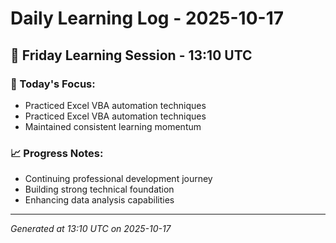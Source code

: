 # Daily Learning Log - 2025-10-17

## 📅 Friday Learning Session - 13:10 UTC

### 🎯 Today's Focus:
- Practiced Excel VBA automation techniques
- Practiced Excel VBA automation techniques
- Maintained consistent learning momentum

### 📈 Progress Notes:
- Continuing professional development journey
- Building strong technical foundation
- Enhancing data analysis capabilities

---
*Generated at 13:10 UTC on 2025-10-17*
